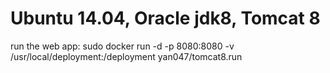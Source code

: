 # Ubuntu 14.04, Oracle jdk8, Tomcat 8

run the web app:
sudo docker run -d -p 8080:8080 -v /usr/local/deployment:/deployment yan047/tomcat8.run

